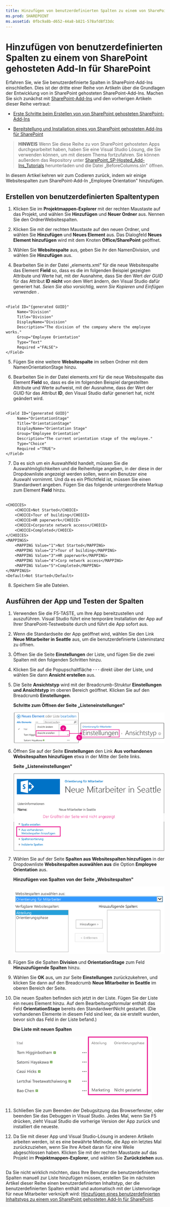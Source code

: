 ```yaml
---
title: Hinzufügen von benutzerdefinierten Spalten zu einem von SharePoint gehosteten Add-In für SharePoint
ms.prod: SHAREPOINT
ms.assetid: 0fbc9a8b-d652-44a8-b821-578afd8f33dc
---
```



# Hinzufügen von benutzerdefinierten Spalten zu einem von SharePoint gehosteten Add-In für SharePoint
Erfahren Sie, wie Sie benutzerdefinierte Spalten in SharePoint-Add-Ins einschließen.
Dies ist der dritte einer Reihe von Artikeln über die Grundlagen der Entwicklung von in SharePoint gehosteten SharePoint-Add-Ins. Machen Sie sich zunächst mit  [SharePoint-Add-Ins](sharepoint-add-ins.md) und den vorherigen Artikeln dieser Reihe vertraut:
  
    
    


-  [Erste Schritte beim Erstellen von von SharePoint gehosteten SharePoint-Add-Ins](get-started-creating-sharepoint-hosted-sharepoint-add-ins.md)
    
  
-  [Bereitstellung und Installation eines von SharePoint gehosteten Add-Ins für SharePoint](deploy-and-install-a-sharepoint-hosted-sharepoint-add-in.md)
    
  

> **HINWEIS**
> Wenn Sie diese Reihe zu von SharePoint gehosteten Apps durchgearbeitet haben, haben Sie eine Visual Studio Lösung, die Sie verwenden können, um mit diesem Thema fortzufahren. Sie können außerdem das Repository unter  [SharePoint_SP-Hosted_Add-Ins_Tutorials](https://github.com/OfficeDev/SharePoint_SP-hosted_Add-Ins_Tutorials) herunterladen und die Datei „BeforeColumns.sln" öffnen.
  
    
    

In diesem Artikel kehren wir zum Codieren zurück, indem wir einige Websitespalten zum SharePoint-Add-In „Employee Orientation" hinzufügen.
## Erstellen von benutzerdefinierten Spaltentypen


  
    
    

1. Klicken Sie im **Projektmappen-Explorer** mit der rechten Maustaste auf das Projekt, und wählen Sie **Hinzufügen** und **Neuer Ordner** aus. Nennen Sie den OrdnerWebsitespalten.
    
  
2. Klicken Sie mit der rechten Maustaste auf den neuen Ordner, und wählen Sie **Hinzufügen** und **Neues Element** aus. Das Dialogfeld **Neues Element hinzufügen** wird mit dem Knoten **Office/SharePoint** geöffnet.
    
  
3. Wählen Sie **Websitespalte** aus, geben Sie ihr den NamenDivision, und wählen Sie **Hinzufügen** aus.
    
  
4. Bearbeiten Sie in der Datei „elements.xml" für die neue Websitespalte das Element **Field** so, dass es die im folgenden Beispiel gezeigten Attribute und Werte hat, mit der Ausnahme, dass Sie den Wert *der GUID*  für das Attribut **ID** **nicht** von dem Wert ändern, den Visual Studio dafür generiert hat. *Seien Sie also vorsichtig, wenn Sie Kopieren und Einfügen verwenden*  .
    
  ```
  
<Field ID="{generated GUID}"
       Name="Division" 
       Title="Division" 
       DisplayName="Division" 
       Description="The division of the company where the employee works." 
       Group="Employee Orientation" 
       Type="Text" 
       Required ="FALSE">
</Field>
  ```

5. Fügen Sie eine weitere **Websitespalte** im selben Ordner mit dem NamenOrientationStage hinzu.
    
  
6. Bearbeiten Sie in der Datei elements.xml für die neue Websitespalte das Element **Field** so, dass es die im folgenden Beispiel dargestellten Attribute und Werte aufweist, mit der Ausnahme, dass der Wert der GUID für das Attribut **ID**, den Visual Studio dafür generiert hat, nicht geändert wird.
    
  ```
  
<Field ID="{generated GUID}"
       Name="OrientationStage" 
       Title="OrientationStage"
       DisplayName="Orientation Stage" 
       Group="Employee Orientation" 
       Description="The current orientation stage of the employee." 
       Type="Choice"
       Required ="TRUE">
</Field>
  ```

7. Da es sich um ein Auswahlfeld handelt, müssen Sie die Auswahlmöglichkeiten und die Reihenfolge angeben, in der diese in der Dropdownliste angezeigt werden sollen, wenn ein Benutzer eine Auswahl vornimmt. Und da es ein Pflichtfeld ist, müssen Sie einen Standardwert angeben. Fügen Sie das folgende untergeordnete Markup zum Element **Field** hinzu.
    
  ```
  
<CHOICES>
      <CHOICE>Not Started</CHOICE>
      <CHOICE>Tour of building</CHOICE>
      <CHOICE>HR paperwork</CHOICE>
      <CHOICE>Corporate network access</CHOICE>
      <CHOICE>Completed</CHOICE>
</CHOICES>
<MAPPINGS>
      <MAPPING Value="1">Not Started</MAPPING>
      <MAPPING Value="2">Tour of building</MAPPING>
      <MAPPING Value="3">HR paperwork</MAPPING>
      <MAPPING Value="4">Corp network access</MAPPING>
      <MAPPING Value="5">Completed</MAPPING>
</MAPPINGS>
<Default>Not Started</Default>
  ```

8. Speichern Sie alle Dateien.
    
  

## Ausführen der App und Testen der Spalten


  
    
    

1. Verwenden Sie die F5-TASTE, um Ihre App bereitzustellen und auszuführen. Visual Studio führt eine temporäre Installation der App auf Ihrer SharePoint-Testwebsite durch und führt die App sofort aus. 
    
  
2. Wenn die Standardseite der App geöffnet wird, wählen Sie den Link **Neue Mitarbeiter in Seattle** aus, um die benutzerdefinierte Listeninstanz zu öffnen.
    
  
3. Öffnen Sie die Seite **Einstellungen** der Liste, und fügen Sie die zwei Spalten mit den folgenden Schritten hinzu.
    
1. Klicken Sie auf die Popupschaltfläche **· · ·** direkt über der Liste, und wählen Sie dann **Ansicht erstellen** aus.
    
  
2. Die Seite **Ansichtstyp** wird mit der Breadcrumb-Struktur **Einstellungen und Ansichtstyp** im oberen Bereich geöffnet. Klicken Sie auf den Breadcrumb **Einstellungen**.
    
   **Schritte zum Öffnen der Seite „Listeneinstellungen"**

  

     ![Liste "Neue Mitarbeiter in Seattle", wobei die Beschriftungsschaltfläche und das Element "Ansicht erstellen" als erster Schritt markiert sind. Dann über den Pfeil zur Seite "Ansicht erstellen", wobei das Breadcrumb "Einstellungen" markiert ist.](images/6c119cae-adf8-42ff-9890-f3aa1e11719d.png)
  

    
    
  
3. Öffnen Sie auf der Seite **Einstellungen** den Link **Aus vorhandenen Websitespalten hinzufügen** etwa in der Mitte der Seite links.
    
   **Seite „Listeneinstellungen"**

  

     ![Die Seite mit Listeninstanzeinstellungen, auf der der Link für "Spalten aus Websitespalten hinzufügen" hervorgehoben ist.](images/a8698b77-b9d2-40f6-89f6-ccc3c6e06073.png)
  

    
    
  
4. Wählen Sie auf der Seite **Spalten aus Websitespalten hinzufügen** in der Dropdownliste **Websitespalten auswählen aus** die Option **Employee Orientation** aus.
    
   **Hinzufügen von Spalten von der Seite „Websitespalten"**

  

     ![Das Steuerelement für die SharePoint-Spaltenauswahl, wobei "Mitarbeiterorientierung" in der Dropdownliste mit der Bezeichnung "Websitespalten auswählen" ausgewählt ist.](images/3b33c622-c52a-45fd-8ea1-d7f307539753.png)
  

    
    
  
5. Fügen Sie die Spalten **Division** und **OrientationStage** zum Feld **Hinzuzufügende Spalten** hinzu.
    
  
6. Wählen Sie **OK** aus, um zur Seite **Einstellungen** zurückzukehren, und klicken Sie dann auf den Breadcrumb **Neue Mitarbeiter in Seattle** im oberen Bereich der Seite.
    
  
4. Die neuen Spalten befinden sich jetzt in der Liste. Fügen Sie der Liste ein neues Element hinzu. Auf dem Bearbeitungsformular enthält das Feld **OrientationStage** bereits den StandardwertNicht gestartet. (Die vorhandenen Elemente in diesem Feld sind leer, da sie erstellt wurden, bevor sich das Feld in der Liste befand.)
    
   **Die Liste mit neuen Spalten**

  

     ![Die Liste mit den neuen Spalten "Abteilung" und "Orientierungsphase".](images/d4e17424-c06b-4635-aab8-4912cee5fe35.png)
  

    
    
  
5. Schließen Sie zum Beenden der Debugsitzung das Browserfenster, oder beenden Sie das Debuggen in Visual Studio. Jedes Mal, wenn Sie F5 drücken, zieht Visual Studio die vorherige Version der App zurück und installiert die neueste.
    
  
6. Da Sie mit dieser App und Visual Studio-Lösung in anderen Artikeln arbeiten werden, ist es eine bewährte Methode, die App ein letztes Mal zurückzuziehen, wenn Sie Ihre Arbeit daran für eine Weile abgeschlossen haben. Klicken Sie mit der rechten Maustaste auf das Projekt im **Projektmappen-Explorer**, und wählen Sie **Zurückziehen** aus.
    
  

## 
<a name="Nextsteps"> </a>

Da Sie nicht wirklich möchten, dass Ihre Benutzer die benutzerdefinierten Spalten manuell zur Liste hinzufügen müssen, erstellen Sie im nächsten Artikel dieser Reihe einen benutzerdefinierten Inhaltstyp, der die benutzerdefinierten Spalten enthält und automatisch mit der Listenvorlage für neue Mitarbeiter verknüpft wird:  [Hinzufügen eines benutzerdefinierten Inhaltstyps zu einem von SharePoint gehosteten Add-In für SharePoint](add-a-custom-content-type-to-a-sharepoint-hostedsharepoint-add-in.md). 
  
    
    

